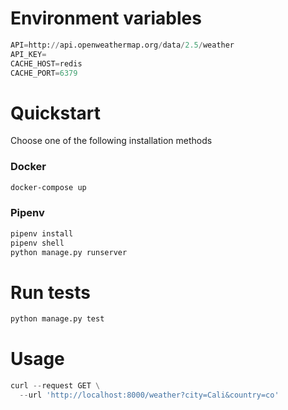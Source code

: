 # Environment variables

```python
API=http://api.openweathermap.org/data/2.5/weather
API_KEY=
CACHE_HOST=redis
CACHE_PORT=6379
```

# Quickstart
Choose one of the following installation methods

### Docker
```bash
docker-compose up
```

### Pipenv
```bash
pipenv install
pipenv shell
python manage.py runserver
```

# Run tests
```bash
python manage.py test
```

# Usage
```python
curl --request GET \
  --url 'http://localhost:8000/weather?city=Cali&country=co'
```

